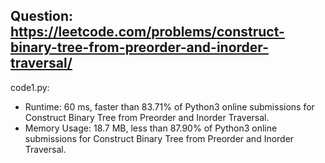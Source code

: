 ## Question: https://leetcode.com/problems/construct-binary-tree-from-preorder-and-inorder-traversal/

code1.py:
* Runtime: 60 ms, faster than 83.71% of Python3 online submissions for Construct Binary Tree from Preorder and Inorder Traversal.
* Memory Usage: 18.7 MB, less than 87.90% of Python3 online submissions for Construct Binary Tree from Preorder and Inorder Traversal.